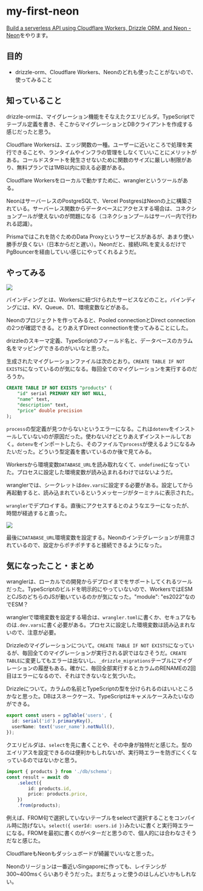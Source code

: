 # my-first-neon

[Build a serverless API using Cloudflare Workers, Drizzle ORM, and Neon - Neon](https://neon.tech/blog/api-cf-drizzle-neon)をやります。

## 目的

- drizzle-orm、Cloudflare Workers、Neonのどれも使ったことがないので、使ってみること

## 知っていること

drizzle-ormは、マイグレーション機能をそなえたクエリビルダ。TypeScriptでテーブル定義を書き、そこからマイグレーションとDBクライアントを作成する感じだったと思う。

Cloudflare Workersは、エッジ関数の一種。ユーザーに近いところで処理を実行できることや、ランタイムやインフラの管理をしなくていいことにメリットがある。コールドスタートを発生させないために関数のサイズに厳しい制限があり、無料プランでは1MB以内に抑える必要がある。

Cloudflare Workersをローカルで動かすために、wranglerというツールがある。

NeonはサーバーレスのPostgreSQLで、Vercel PostgresはNeonの上に構築されている。サーバーレス関数からデータベースにアクセスする場合は、コネクションプールが使えないのが問題になる（コネクションプールはサーバー内で行われる認識）。

Prismaではこれを防ぐためのData Proxyというサービスがあるが、あまり使い勝手が良くない（日本からだと遅い）。Neonだと、接続URLを変えるだけでPgBouncerを経由していい感じにやってくれるようだ。

## やってみる

![](https://i.gyazo.com/654207d3fe2fa2804da9db42c9c15465.png)

バインディングとは、Workersに紐づけられたサービスなどのこと。バインディングには、KV、Queue、D1、環境変数などがある。

Neonのプロジェクトを作ってみると、Pooled connectionとDirect connectionの2つが確認できる。とりあえずDirect connectionを使ってみることにした。

drizzleのスキーマ定義、TypeScriptのフィールド名と、データベースのカラム名をマッピングできるのがいいなと思った。

生成されたマイグレーションファイルは次のとおり。`CREATE TABLE IF NOT EXISTS`になっているのが気になる。毎回全てのマイグレーションを実行するのだろうか。

```sql
CREATE TABLE IF NOT EXISTS "products" (
	"id" serial PRIMARY KEY NOT NULL,
	"name" text,
	"description" text,
	"price" double precision
);
```

`process`の型定義が見つからないというエラーになる。これは`dotenv`をインストールしていないのが原因だった。使わないけどとりあえずインストールしておく。`dotenv`をインポートしたら、そのファイルで`process`が使えるようになるみたいだった。どういう型定義を書いているのか後で見てみる。

Workersから環境変数`DATABASE_URL`を読み取れなくて、`undefined`になっていた。プロセスに設定した環境変数が読み込まれるわけではないようだ。

wranglerでは、シークレットは`dev.vars`に設定する必要がある。設定してから再起動すると、読み込まれているというメッセージがターミナルに表示された。

`wrangler`でデプロイする。直後にアクセスするとのようなエラーになったが、時間が経過すると直った。

![](https://i.gyazo.com/b8d6083682849cdfc0aa4e8a657e0263.png)

最後に`DATABASE_URL`環境変数を設定する。Neonのインテグレーションが用意されているので、設定からポチポチすると接続できるようになった。

## 気になったこと・まとめ

wranglerは、ローカルでの開発からデプロイまでをサポートしてくれるツールだった。TypeScriptのビルドを明示的にやっていないので、WorkersではESMとCJSのどちらのJSが動いているのかが気になった。"module": "es2022"なのでESM？

wranglerで環境変数を設定する場合は、`wrangler.toml`に書くか、セキュアなものは`.dev.vars`に書く必要がある。プロセスに設定した環境変数は読み込まれないので、注意が必要。

Drizzleのマイグレーションについて。`CREATE TABLE IF NOT EXISTS`になっているが、毎回全てのマイグレーションが実行される訳ではなさそうだ。`CREATE TABLE`に変更してもエラーは出ないし、`_drizzle_migrations`テーブルにマイグレーションの履歴もある。確かに、毎回全部実行するとカラムのRENAMEの2回目はエラーになるので、それはできないなと気づいた。

Drizzleについて。カラムの名前とTypeScriptの型を分けられるのはいいところかなと思った。DBはスネークケース、TypeScriptはキャメルケースみたいなのができる。

```ts
export const users = pgTable('users', {
  id: serial('id').primaryKey(),
  userName: text('user_name').notNull(),
});
```

クエリビルダは、`select`を先に書くことや、その中身が独特だと感じた。型のエイリアスを設定できるのは便利かもしれないが、実行時エラーを防ぎにくくなっているのではないかと思う。

```ts
import { products } from './db/schema';
const result = await db
	.select({
		id: products.id,
		price: products.price,
	})
	.from(products);
```

例えば、FROM句で選択していないテーブルをselectで選択することをコンパイル時に防げない。`select({ userId: users.id })`みたいに書くと実行時エラーになる。FROMを最初に書くのがベターだと思うので、個人的には合わなさそうだなと感じた。

CloudflareもNeonもダッシュボードが綺麗でいいなと思った。

Neonのリージョンは一番近いSingaporeに作っても、レイテンシが300~400msくらいありそうだった。まだちょっと使うのはしんどいかもしれない。
